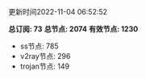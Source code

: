 更新时间2022-11-04 06:52:52

**总订阅: 73**
**总节点: 2074**
**有效节点: 1230**
- ss节点: 785
- v2ray节点: 296
- trojan节点: 149
